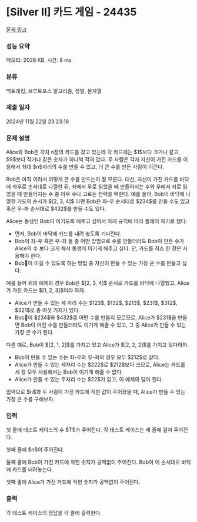 # [Silver II] 카드 게임 - 24435 

[문제 링크](https://www.acmicpc.net/problem/24435) 

### 성능 요약

메모리: 2028 KB, 시간: 8 ms

### 분류

백트래킹, 브루트포스 알고리즘, 정렬, 문자열

### 제출 일자

2024년 11월 22일 23:23:16

### 문제 설명

<p>Alice와 Bob은 각자 n장의 카드를 갖고 있는데 각 카드에는 $1$보다 크거나 같고, $9$보다 작거나 같은 숫자가 하나씩 적혀 있다. 두 사람은 각자 자신이 가진 카드를 이용해서 최대 $n$자리의 수를 만들 수 있고, 더 큰 수를 만든 사람이 이긴다.</p>

<p>Bob은 아직 어려서 어떻게 큰 수를 만드는지 잘 모른다. 대신, 자신이 가진 카드를 바닥에 좌우로 순서대로 나열한 뒤, 좌에서 우로 읽었을 때 만들어지는 수와 우에서 좌로 읽었을 때 만들어지는 수 중 아무 수나 고르는 전략을 택한다. 예를 들어, Bob이 바닥에 나열한 카드의 순서가 $[2, 3, 4]$ 라면 Bob은 좌-우 순서대로 $234$를 만들 수도 있고 혹은 우-좌 순서대로 $432$를 만들 수도 있다.</p>

<p>Alice는 동생인 Bob이 이기도록 해주고 싶어서 아래 규칙에 따라 플레이 하기로 했다:</p>

<ul>
	<li>먼저, Bob이 바닥에 카드를 내려 놓도록 기다린다.</li>
	<li>Bob이 좌-우 혹은 우-좌 둘 중 어떤 방법으로 수를 만들더라도 Bob이 만든 수가 Alice의 수 보다 크게 해서 동생이 이기게 해주고 싶다. 단, 카드를 최소 한 장은 사용해야 한다.</li>
	<li>Bob이 이길 수 있도록 하는 방법 중 자신이 만들 수 있는 가장 큰 수를 만들고 싶다.</li>
</ul>

<p>예를 들어 위의 예제의 경우 Bob은 $[2, 3, 4]$ 순서로 카드를 바닥에 나열했고, Alice가 가진 카드는 $[1, 2, 3]$이라 하자.</p>

<ul>
	<li>Alice가 만들 수 있는 세 자리 수는 $123$, $132$, $213$, $231$, $312$, $321$로 총 여섯 가지가 있다.</li>
	<li>Bob이 $234$와 $432$중 어떤 수를 만들지 모르므로, Alice가 $231$을 만들면 Bob이 어떤 수를 만들더라도 이기게 해줄 수 있고, 그 중 Alice가 만들 수 있는 가장 큰 수가 된다.</li>
</ul>

<p>다른 예로, Bob이 $[2, 1, 2]$를 가지고 있고 Alice가 $[2, 2, 2]$를 가지고 있다하자.</p>

<ul>
	<li>Bob이 만들 수 있는 수는 좌-우와 우-좌의 경우 모두 $212$로 같다.</li>
	<li>Alice가 만들 수 있는 세자리 수는 $222$로 $212$보다 크므로, Alice는 카드를 세 장 모두 사용해서는 Bob이 이기게 해줄 수 없다.</li>
	<li>Alice가 만들 수 있는 두자리 수는 $22$가 있고, 이 예제의 답이 된다.</li>
</ul>

<p>입력으로 $n$과 두 사람이 가진 카드에 적힌 값이 주어졌을 때, Alice가 만들 수 있는 가장 큰 수를 구해보자.</p>

### 입력 

 <p>첫 줄에 테스트 케이스의 수 $T$가 주어진다. 각 테스트 케이스는 세 줄에 걸쳐 주어진다.</p>

<p>첫째 줄에 $n$이 주어진다.</p>

<p>둘째 줄에 Bob이 가진 카드에 적힌 숫자가 공백없이 주어진다. Bob이 이 순서대로 바닥에 카드를 내려놓는다.</p>

<p>셋째 줄에 Alice가 가진 카드에 적힌 숫자가 공백없이 주어진다.</p>

### 출력 

 <p>각 테스트 케이스의 정답을 각 줄에 출력한다.</p>

